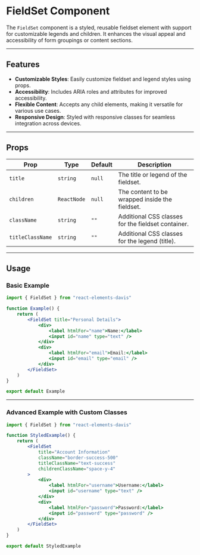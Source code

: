 # FieldSet Component

The `FieldSet` component is a styled, reusable fieldset element with support for customizable legends and children. It enhances the visual appeal and accessibility of form groupings or content sections.

---

## Features

-   **Customizable Styles**: Easily customize fieldset and legend styles using props.
-   **Accessibility**: Includes ARIA roles and attributes for improved accessibility.
-   **Flexible Content**: Accepts any child elements, making it versatile for various use cases.
-   **Responsive Design**: Styled with responsive classes for seamless integration across devices.

---

## Props

| Prop             | Type        | Default | Description                                        |
| ---------------- | ----------- | ------- | -------------------------------------------------- |
| `title`          | `string`    | `null`  | The title or legend of the fieldset.               |
| `children`       | `ReactNode` | `null`  | The content to be wrapped inside the fieldset.     |
| `className`      | `string`    | `""`    | Additional CSS classes for the fieldset container. |
| `titleClassName` | `string`    | `""`    | Additional CSS classes for the legend (title).     |

---

## Usage

### Basic Example

```jsx
import { FieldSet } from "react-elements-davis"

function Example() {
    return (
        <FieldSet title="Personal Details">
            <div>
                <label htmlFor="name">Name:</label>
                <input id="name" type="text" />
            </div>
            <div>
                <label htmlFor="email">Email:</label>
                <input id="email" type="email" />
            </div>
        </FieldSet>
    )
}

export default Example
```

---

### Advanced Example with Custom Classes

```jsx
import { FieldSet } from "react-elements-davis"

function StyledExample() {
    return (
        <FieldSet
            title="Account Information"
            className="border-success-500"
            titleClassName="text-success"
            childrenClassName="space-y-4"
        >
            <div>
                <label htmlFor="username">Username:</label>
                <input id="username" type="text" />
            </div>
            <div>
                <label htmlFor="password">Password:</label>
                <input id="password" type="password" />
            </div>
        </FieldSet>
    )
}

export default StyledExample
```
